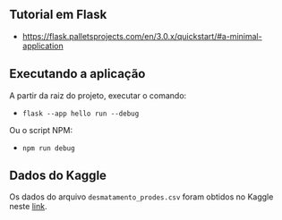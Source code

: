 ## Tutorial em Flask

- https://flask.palletsprojects.com/en/3.0.x/quickstart/#a-minimal-application

## Executando a aplicação

A partir da raiz do projeto, executar o comando:

- `flask --app hello run --debug`

Ou o script NPM:

- `npm run debug`

## Dados do Kaggle

Os dados do arquivo `desmatamento_prodes.csv` foram obtidos no Kaggle neste [link](https://www.kaggle.com/datasets/fidelissauro/desmatamento-brasil).
